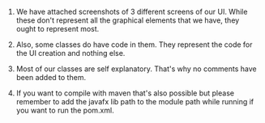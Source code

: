 1) We have attached screenshots of 3 different screens of our UI. While these don't represent
all the graphical elements that we have, they ought to represent most.


2) Also, some classes do have code in them. They represent the code
for the UI creation and nothing else.


3) Most of our classes are self explanatory. That's why no comments have been
added to them.


4) If you want to compile with maven that's also possible but please
remember to add the javafx lib path to the module path while running
if you want to run the pom.xml.
